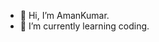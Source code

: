 - 👋 Hi, I’m AmanKumar.
- 🌱 I’m currently learning coding.
<!---
AmanKumar37176/AmanKumar37176 is a ✨ special ✨ repository because its `README.md` (this file) appears on your GitHub profile.
You can click the Preview link to take a look at your changes.
--->
